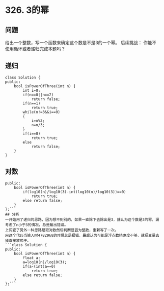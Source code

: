 # 326. 3的幂
## 问题
给出一个整数，写一个函数来确定这个数是不是3的一个幂。
后续挑战：
你能不使用循环或者递归完成本题吗？
## 递归
```
class Solution {
public:
    bool isPowerOfThree(int n) {
        int i=0;
        if(n==0||n==2)
            return false;
        if(n==1)
            return true;
        while(n!=3&&i==0)
        {
            i=n%3;
            n=n/3;
        }
        if(i==0)
            return true;
        else 
            return false;
    }
}
```
## 对数
```class Solution {
public:
    bool isPowerOfThree(int n) {
        if(log10(n)/log10(3)-int(log10(n)/log10(3))==0)
            return true;
        else return false;
    }
};```
## 分析
一开始用了递归的思路，因为想不到别的。如果一直除下去除出是3，就认为这个数是3的幂。漏考虑了n小于3的情况，总是输出错误。
上网查了另外一种思路是取对数然后判断是否为整数，重新写了一次。
用这个代码当输入时4782968的时候总是报错，最后认为可能是浮点数精确度不够，就把变量去掉直接放式子。
```class Solution {
public:
    bool isPowerOfThree(int n) {
        float a;
        a=log10(n)/log10(3);
        if(a-(int)a==0)
            return true;
        else return false;
    }
};```
